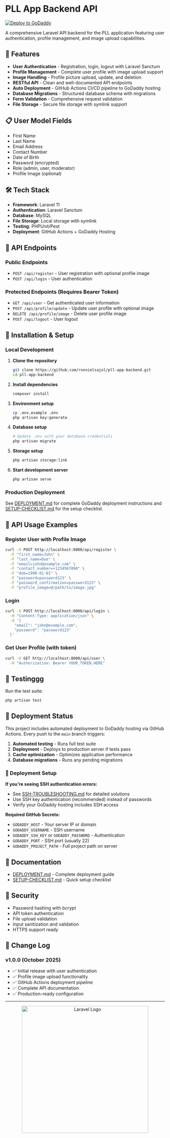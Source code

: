 # PLL App Backend API

[![Deploy to GoDaddy](https://github.com/ronnielsajol/pll-app-backend/actions/workflows/deploy.yml/badge.svg)](https://github.com/ronnielsajol/pll-app-backend/actions/workflows/deploy.yml)

A comprehensive Laravel API backend for the PLL application featuring user authentication, profile management, and image upload capabilities.

## 🚀 Features

-   **User Authentication** - Registration, login, logout with Laravel Sanctum
-   **Profile Management** - Complete user profile with image upload support
-   **Image Handling** - Profile picture upload, update, and deletion
-   **RESTful API** - Clean and well-documented API endpoints
-   **Auto Deployment** - GitHub Actions CI/CD pipeline to GoDaddy hosting
-   **Database Migrations** - Structured database schema with migrations
-   **Form Validation** - Comprehensive request validation
-   **File Storage** - Secure file storage with symlink support

## 📋 User Model Fields

-   First Name
-   Last Name
-   Email Address
-   Contact Number
-   Date of Birth
-   Password (encrypted)
-   Role (admin, user, moderator)
-   Profile Image (optional)

## 🛠️ Tech Stack

-   **Framework**: Laravel 11
-   **Authentication**: Laravel Sanctum
-   **Database**: MySQL
-   **File Storage**: Local storage with symlink
-   **Testing**: PHPUnit/Pest
-   **Deployment**: GitHub Actions + GoDaddy Hosting

## 📡 API Endpoints

### Public Endpoints

-   `POST /api/register` - User registration with optional profile image
-   `POST /api/login` - User authentication

### Protected Endpoints (Requires Bearer Token)

-   `GET /api/user` - Get authenticated user information
-   `POST /api/profile/update` - Update user profile with optional image
-   `DELETE /api/profile/image` - Delete user profile image
-   `POST /api/logout` - User logout

## 🔧 Installation & Setup

### Local Development

1. **Clone the repository**

    ```bash
    git clone https://github.com/ronnielsajol/pll-app-backend.git
    cd pll-app-backend
    ```

2. **Install dependencies**

    ```bash
    composer install
    ```

3. **Environment setup**

    ```bash
    cp .env.example .env
    php artisan key:generate
    ```

4. **Database setup**

    ```bash
    # Update .env with your database credentials
    php artisan migrate
    ```

5. **Storage setup**

    ```bash
    php artisan storage:link
    ```

6. **Start development server**
    ```bash
    php artisan serve
    ```

### Production Deployment

See [DEPLOYMENT.md](DEPLOYMENT.md) for complete GoDaddy deployment instructions and [SETUP-CHECKLIST.md](SETUP-CHECKLIST.md) for the setup checklist.

## 📱 API Usage Examples

### Register User with Profile Image

```bash
curl -X POST http://localhost:8000/api/register \
  -F "first_name=John" \
  -F "last_name=Doe" \
  -F "email=john@example.com" \
  -F "contact_number=+1234567890" \
  -F "dob=1990-01-01" \
  -F "password=password123" \
  -F "password_confirmation=password123" \
  -F "profile_image=@/path/to/image.jpg"
```

### Login

```bash
curl -X POST http://localhost:8000/api/login \
  -H "Content-Type: application/json" \
  -d '{
    "email": "john@example.com",
    "password": "password123"
  }'
```

### Get User Profile (with token)

```bash
curl -X GET http://localhost:8000/api/user \
  -H "Authorization: Bearer YOUR_TOKEN_HERE"
```

## 🧪 Testinggg

Run the test suite:

```bash
php artisan test
```

## 🚀 Deployment Status

This project includes automated deployment to GoDaddy hosting via GitHub Actions. Every push to the `main` branch triggers:

1. **Automated testing** - Runs full test suite
2. **Deployment** - Deploys to production server if tests pass
3. **Cache optimization** - Optimizes application performance
4. **Database migrations** - Runs any pending migrations

### 🔧 Deployment Setup

**If you're seeing SSH authentication errors:**

-   See [SSH-TROUBLESHOOTING.md](SSH-TROUBLESHOOTING.md) for detailed solutions
-   Use SSH key authentication (recommended) instead of passwords
-   Verify your GoDaddy hosting includes SSH access

**Required GitHub Secrets:**

-   `GODADDY_HOST` - Your server IP or domain
-   `GODADDY_USERNAME` - SSH username
-   `GODADDY_SSH_KEY` or `GODADDY_PASSWORD` - Authentication
-   `GODADDY_PORT` - SSH port (usually 22)
-   `GODADDY_PROJECT_PATH` - Full project path on server

## 📄 Documentation

-   [DEPLOYMENT.md](DEPLOYMENT.md) - Complete deployment guide
-   [SETUP-CHECKLIST.md](SETUP-CHECKLIST.md) - Quick setup checklist

## 🔐 Security

-   Password hashing with bcrypt
-   API token authentication
-   File upload validation
-   Input sanitization and validation
-   HTTPS support ready

## 📝 Change Log

### v1.0.0 (October 2025)

-   ✅ Initial release with user authentication
-   ✅ Profile image upload functionality
-   ✅ GitHub Actions deployment pipeline
-   ✅ Complete API documentation
-   ✅ Production-ready configuration

---

<p align="center"><a href="https://laravel.com" target="_blank"><img src="https://raw.githubusercontent.com/laravel/art/master/logo-lockup/5%20SVG/2%20CMYK/1%20Full%20Color/laravel-logolockup-cmyk-red.svg" width="400" alt="Laravel Logo"></a></p>
